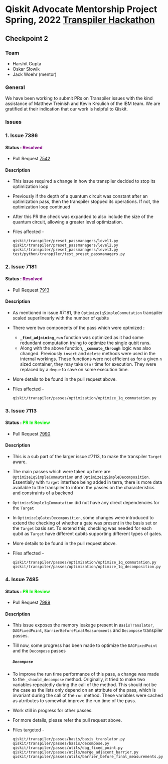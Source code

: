 # Qiskit Advocate Mentorship Project Spring, 2022 [Transpiler Hackathon](https://github.com/QAMP-Spring-2022-Transpiler-Hackathon)

## Checkpoint 2

### Team

* Harshit Gupta
* Oskar Słowik
* Jack Woehr (mentor)

### General

We have been working to submit PRs on Transpiler issues with the kind assistance of Matthew Treinish and Kevin Krsulich of the IBM team. We are gratified at their indication that our work is helpful to Qiskit.

### Issues

### 1. Issue 7386

#### Status : <font color="purple"> Resolved </font>

- Pull Request [7542](https://github.com/Qiskit/qiskit-terra/pull/7542)

#### Description

- This issue required a change in how the transpiler decided to stop its optimization loop
- Previously if the depth of a quantum circuit was constant after an optimization pass, then the transpiler stopped its operations. If not, the optimization loop continued
- After this PR the check was expanded to also include the size of the quantum circuit, allowing a greater level optimization.
- Files affected - 
  
  ```
  qiskit/transpiler/preset_passmanagers/level1.py
  qiskit/transpiler/preset_passmanagers/level2.py
  qiskit/transpiler/preset_passmanagers/level3.py
  test/python/transpiler/test_preset_passmanagers.py
  ```

### 2. Issue 7181

#### Status : <font color ='purple'> Resolved </font>

- Pull Request [7913](https://github.com/Qiskit/qiskit-terra/pull/7913)

#### Description

- As mentioned in issue #7181, the `Optimize1qSimpleCommutation` transpiler scaled superlinearly with the number of qubits

- There were two components of the pass which were optmized :
  
  - <b>`_find_adjoining_run`</b> function was optimized as it had some redundant computation trying to optimize the single qubit runs.
  - Along with the above function, <b>`_commute_through`</b> logic was also changed. Previously `insert` and `delete` methods were used in the internal workings. These functions were not efficient as for a given `n` sized container, they may take `O(n)` time for execution. They were replaced by a `deque` to save on some execution time. 

- More details to be found in the pull request above.

- Files affected - 
  
  ```
  qiskit/transpiler/passes/optimization/optimize_1q_commutation.py
  ```

### 3. Issue 7113

#### Status : <font color ='ligreen'> PR In Review </font>

- Pull Request [7990](https://github.com/Qiskit/qiskit-terra/pull/7990)

#### Description

- This is a sub part of the larger issue #7113, to make the transpiler `Target` aware.

- The main passes which were taken up here are `Optimize1qSimpleCommutation` and `Optimize1qSimpleDecomposition`. Essentially with `Target` interface being added in terra, there is more data available to the transpiler to inform the passes on the characteristics and constraints of a backend 

- `OptimizeSimple1qCommutation` did not have any direct dependencies for the `Target` 

- In `Optimize1qGatesDecomposition`, some changes were introduced to extend the checking of whether a gate was present in the basis set or the `Target` basis set. To extend this, checking was needed for each qubit as `Target` have different qubits supporting different types of gates.

- More details to be found in the pull request above.

- Files affected - 
  
  ```
  qiskit/transpiler/passes/optimization/optimize_1q_commutation.py
  qiskit/transpiler/passes/optimization/optimize_1q_decomposition.py
  ```

### 4. Issue 7485

#### Status : <font color ='ligreen'> PR In Review </font>

- Pull Request [7989](https://github.com/Qiskit/qiskit-terra/pull/7989)

#### Description

- This issue exposes the memory leakage present in `BasisTranslator`, `DAGFixedPoint`, `BarrierBeforeFinalMeasurements` and `Decompose` transpiler passes.

- Till now, some progress has been made to optimize the `DAGFixedPoint` and the `Decompose` passes
  
  ##### `Decompose`

- To improve the run time performance of this pass, a change was made to the `_should_decompose` method. Originally, it tried to make two variables repeatedly during the call of the method. This should not be the case as the lists only depend on an attribute of the pass, which is invariant during the call of the `run` method. These variables were cached as atrributes to somewhat improve the run time of the pass.

- Work still in progress for other passes.

- For more details, please refer the pull request above.

- Files targeted - 
  
  ```
  qiskit/transpiler/passes/basis/basis_translator.py
  qiskit/transpiler/passes/basis/decompose.py
  qiskit/transpiler/passes/utils/dag_fixed_point.py
  qiskit/transpiler/passes/utils/merge_adjacent_barrier.py
  qiskit/transpiler/passes/utils/barrier_before_final_measurements.py
  ```
